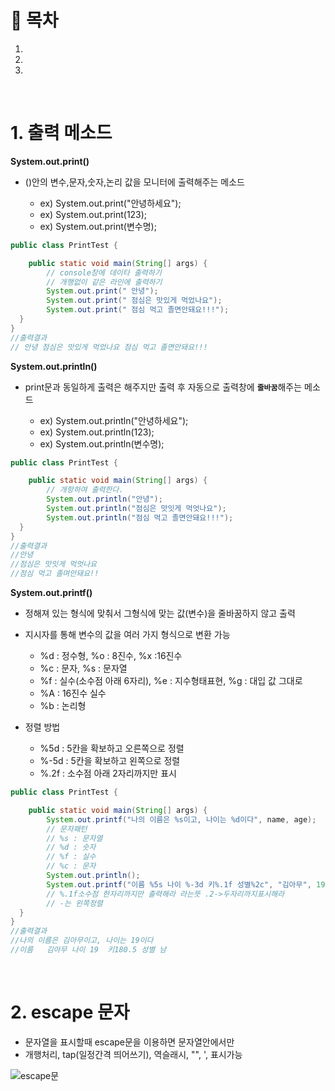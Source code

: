 # 🔖 목차

1.
2.
3.

<br/>

# 1. 출력 메소드

**System.out.print()**
- ()안의 변수,문자,숫자,논리 값을 모니터에 출력해주는 메소드

  - ex) System.out.print("안녕하세요");
  - ex) System.out.print(123);
  - ex) System.out.print(변수명);

```java
public class PrintTest {

	public static void main(String[] args) {
		// console창에 데이타 출력하기
		// 개행없이 같은 라인에 출력하기
		System.out.print(" 안녕");
		System.out.print(" 점심은 맛있게 먹었나요");
		System.out.print(" 점심 먹고 졸면안돼요!!!");
  }
}
//출력결과
// 안녕 점심은 맛있게 먹었나요 점심 먹고 졸면안돼요!!!
```

**System.out.println()**
- print문과 동일하게 출력은 해주지만 출력 후 자동으로 출력창에 <code><strong>줄바꿈</code></strong>해주는 메소드

  - ex) System.out.println("안녕하세요");
  - ex) System.out.println(123);
  - ex) System.out.println(변수명);

```java
public class PrintTest {

	public static void main(String[] args) {
		// 개항하여 출력한다.
		System.out.println("안녕"); 
		System.out.println("점심은 맛잇게 먹엇나요");
		System.out.println("점심 먹고 졸면안돼요!!!");
  }
}
//출력결과
//안녕
//점심은 맛잇게 먹엇나요
//점심 먹고 졸며안돼요!!
```
**System.out.printf()**
- 정해져 있는 형식에 맞춰서 그형식에 맞는 값(변수)을 줄바꿈하지 않고 출력
- 지시자를 통해 변수의 값을 여러 가지 형식으로 변환 가능

	- %d : 정수형, %o : 8진수, %x :16진수
	- %c : 문자, %s : 문자열
	- %f : 실수(소수점 아래 6자리), %e : 지수형태표현, %g : 대입 값 그대로
	- %A : 16진수 실수
	- %b : 논리형

- 정렬 방법

	- %5d : 5칸을 확보하고 오른쪽으로 정렬
	- %-5d : 5칸을 확보하고 왼쪽으로 정렬
	- %.2f : 소수점 아래 2자리까지만 표시

```java
public class PrintTest {

	public static void main(String[] args) {
		System.out.printf("나의 이름은 %s이고, 나이는 %d이다", name, age);
		// 문자패턴
		// %s : 문자열
		// %d : 숫자
		// %f : 실수
		// %c : 문자
		System.out.println();
		System.out.printf("이름 %5s 나이 %-3d 키%.1f 성별%2c", "김아무", 19, 180.5, '남');
		// %.1f소수점 한자리까지만 출력해라 라는뜻 .2->두자리까지표시해라
		// -는 왼쪽정렬
  }
}
//출력결과
//나의 이름은 김아무이고, 나이는 19이다
//이름   김아무 나이 19  키180.5 성별 남
```
<br/>

# 2. escape 문자
- 문자열을 표시할때 escape문을 이용하면 문자열안에서만 
- 개행처리, tap(일정간격 띄어쓰기), 역슬래시, "", ', 표시가능

![escape문](https://user-images.githubusercontent.com/126074577/222139608-b1b6e604-fcc5-45a1-8fea-20dc6232a6cb.jpg)








  

